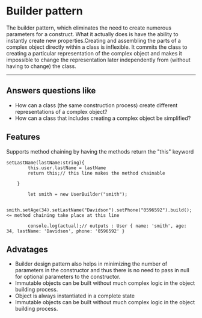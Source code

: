 # Builder pattern

The builder pattern, which eliminates the need to create numerous parameters for a construct. What it actually does is have the ability to instantly create new properties.Creating and assembling the parts of a complex object directly within a class is inflexible. It commits the class to creating a particular representation of the complex object and makes it impossible to change the representation later independently from (without having to change) the class.

****

## Answers questions like

* How can a class (the same construction process) create different representations of a complex object?
* How can a class that includes creating a complex object be simplified?

## Features

Supports method chaining by having the methods return the "this" keyword

``` 
setLastName(lastName:string){
        this.user.lastName = lastName
        return this;// this line makes the method chainable 

    }

```
 

```
        let smith = new UserBuilder("smith");

        smith.setAge(34).setLastName("Davidson").setPhone("0596592").build(); <= method chaining take place at this line

        console.log(actual);// outputs : User { name: 'smith', age: 34, lastName: 'Davidson', phone: '0596592' }
```

## Advatages
* Builder design pattern also helps in minimizing the number of parameters in the constructor and thus there is no need to pass in null for optional parameters to the constructor.
* Immutable objects can be built without much complex logic in the object building process.
* Object is always instantiated in a complete state
* Immutable objects can be built without much complex logic in the object building process.